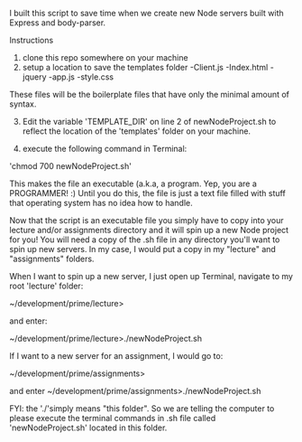 I built this script to save time when we create new Node servers built with Express and body-parser.

Instructions
1. clone this repo somewhere on your machine
2. setup a location to save the templates folder
  -Client.js
  -Index.html
  -jquery
  -app.js
  -style.css

  These files will be the boilerplate files that have only the minimal amount of syntax.

3. Edit the variable 'TEMPLATE_DIR' on line 2 of newNodeProject.sh to reflect the location of the 'templates' folder on your machine.

4. execute the following command in Terminal:

'chmod 700 newNodeProject.sh'

This makes the file an executable (a.k.a, a program.  Yep, you are a PROGRAMMER! :)  Until you do this, the file is just a text file filled with stuff that operating system has no idea how to handle.

Now that the script is an executable file you simply have to copy into your lecture and/or assignments directory and it will spin up a new Node project for you!  You will need a copy of the .sh file in any directory you'll want to spin up new servers.  In my case, I would put a copy in my "lecture" and "assignments" folders.  

When I want to spin up a new server, I just open up Terminal, navigate to my root 'lecture' folder:

~/development/prime/lecture>

and enter:

~/development/prime/lecture>./newNodeProject.sh

If I want to a new server for an assignment, I would go to:

~/development/prime/assignments>

and enter ~/development/prime/assignments>./newNodeProject.sh

FYI: the './'simply means "this folder".  So we are telling the computer to please execute the terminal commands in .sh file called 'newNodeProject.sh' located in this folder.
